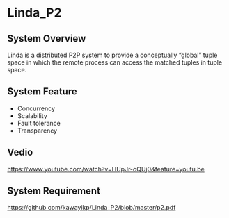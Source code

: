 # Linda_P2

## System Overview
Linda is a distributed P2P system to provide a conceptually “global” tuple space in which the remote process can access the matched tuples in tuple space.

## System Feature
- Concurrency
- Scalability
- Fault tolerance
- Transparency

## Vedio
https://www.youtube.com/watch?v=HUpJr-oQUj0&feature=youtu.be

## System Requirement
https://github.com/kawayikp/Linda_P2/blob/master/p2.pdf
